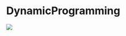 # DynamicProgramming

![](https://github.com/yuliangzhong/DynamicProgramming/blob/main/image/image.png)

